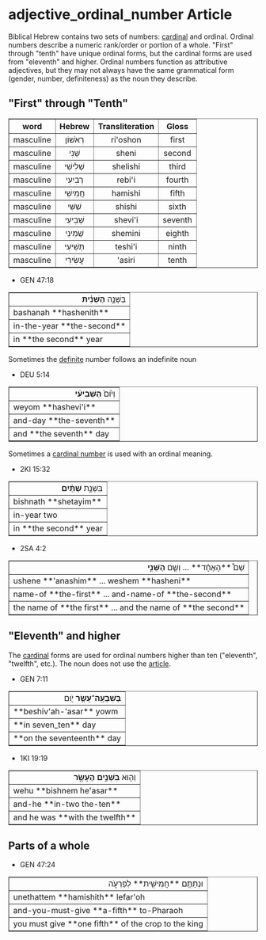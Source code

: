 # adjective_ordinal_number Article
Biblical Hebrew contains two sets of numbers: [cardinal](https://git.door43.org/Door43/en-uhg/src/master/content/adjective_cardinal_number/02.md) and ordinal. Ordinal numbers describe a numeric rank/order or portion of a whole. "First" through "tenth" have unique ordinal forms, but the cardinal forms are used from "eleventh" and higher.  Ordinal numbers function as attributive adjectives, but they may not always have the same grammatical form (gender, number, definiteness) as the noun they describe.

## "First" through "Tenth"  

<table border="1" class="docutils">
<tr class="row-odd"><th>word</th><th>Hebrew</th><th>Transliteration</th><th>Gloss</th>
</tr>
<tr class="row-even" align="center"><td>masculine</td><td>רִאֹשׁוֹן</td><td>ri'oshon</td><td>first</td>
</tr>
<tr class="row-odd" align="center"><td>masculine</td><td>שֵׁנִי</td><td>sheni</td><td>second</td>
</tr>
<tr class="row-even" align="center"><td>masculine</td><td>שְׁלִישִׁי</td><td>shelishi</td><td>third</td>
</tr>
<tr class="row-odd" align="center"><td>masculine</td><td>רְבִיעִי</td><td>rebi'i</td><td>fourth</td>
</tr>
<tr class="row-even" align="center"><td>masculine</td><td>חֲמִישִׁי</td><td>hamishi</td><td>fifth</td>
</tr>
<tr class="row-odd" align="center"><td>masculine</td><td>שִׁשִּׁי</td><td>shishi</td><td>sixth</td>
</tr>
<tr class="row-even" align="center"><td>masculine</td><td>שְׁבִיעִי</td><td>shevi'i</td><td>seventh</td>
</tr>
<tr class="row-odd" align="center"><td>masculine</td><td>שְׁמִינִי</td><td>shemini</td><td>eighth</td>
</tr>
<tr class="row-even" align="center"><td>masculine</td><td>תְּשִׁיעִי</td><td>teshi'i</td><td>ninth</td>
</tr>
<tr class="row-odd" align="center"><td>masculine</td><td>עֲשִׂירִי</td><td>'asiri</td><td>tenth</td>
</tr>
</tbody>
</table>

* GEN 47:18
<table border="1" class="docutils">
<colgroup>
<col width="100%" />
</colgroup>
<tbody valign="top">
<tr class="row-odd" align="right"><td>בַּשָּׁנָ֣ה <b>הַשֵּׁנִ֗ית</b></td>
</tr>
<tr class="row-even"><td>bashanah **hashenith**</td>
</tr>
<tr class="row-odd"><td>in-the-year **the-second**</td>
</tr>
<tr class="row-even"><td>in **the second** year</td>
</tr>
</tbody>
</table>

Sometimes the [definite](https://git.door43.org/Door43/en-uhg/src/master/content/state_determined/02.md) number follows an indefinite noun

* DEU 5:14 
<table border="1" class="docutils">
<colgroup>
<col width="100%" />
</colgroup>
<tbody valign="top">
<tr class="row-odd" align="right"><td>וְי֙וֹם֙ <b>הַשְּׁבִיעִ֔י</b></td>
</tr>
<tr class="row-even"><td>weyom **hashevi'i**</td>
</tr>
<tr class="row-odd"><td>and-day **the-seventh**</td>
</tr>
<tr class="row-even"><td>and **the seventh** day</td>
</tr>
</tbody>
</table>

Sometimes a [cardinal number](https://git.door43.org/Door43/en-uhg/src/master/content/adjective_cardinal_number/02.md) is used with an ordinal meaning.

* 2KI 15:32
<table border="1" class="docutils">
<colgroup>
<col width="100%" />
</colgroup>
<tbody valign="top">
<tr class="row-odd" align="right"><td>בִּשְׁנַ֣ת <b>שְׁתַּ֔יִם</b></td>
</tr>
<tr class="row-even"><td>bishnath **shetayim**</td>
</tr>
<tr class="row-odd"><td>in-year two</td>
</tr>
<tr class="row-even"><td>in **the second** year</td>
</tr>
</tbody>
</table>

* 2SA 4:2
<table border="1" class="docutils">
<colgroup>
<col width="100%" />
</colgroup>
<tbody valign="top">
<tr class="row-odd" align="right"><td>שֵׁם֩ **הָאֶחָ֨ד** ... וְשֵׁ֧ם   <b>הַשֵּׁנִ֣י</b></td>
</tr>
<tr class="row-even"><td>ushene **'anashim** ... weshem **hasheni**</td>
</tr>
<tr class="row-odd"><td>name-of **the-first** ... and-name-of **the-second**</td>
</tr>
<tr class="row-even"><td>the name of **the first** ... and the name of **the second**</td>
</tr>
</tbody>
</table>

## "Eleventh" and higher
The [cardinal](https://git.door43.org/Door43/en-uhg/src/master/content/adjective_cardinal_number/02.md) forms are used for ordinal numbers higher than ten ("eleventh", "twelfth", etc.).  The noun does not use the [article](https://git.door43.org/Door43/en-uhg/src/master/content/preposition_definite_article/02.md).

* GEN 7:11 
<table border="1" class="docutils">
<colgroup>
<col width="100%" />
</colgroup>
<tbody valign="top">
<tr class="row-odd" align="right"><td><b>בְּשִׁבְעָֽה־עָשָׂ֥ר</b> יֹ֖ום</td>
</tr>
<tr class="row-even"><td>**beshiv'ah-'asar** yowm</td>
</tr>
<tr class="row-odd"><td>**in seven_ten** day</td>
</tr>
<tr class="row-even"><td>**on the seventeenth** day</td>
</tr>
</tbody>
</table>

* 1KI 19:19
<table border="1" class="docutils">
<colgroup>
<col width="100%" />
</colgroup>
<tbody valign="top">
<tr class="row-odd" align="right"><td>וְה֖וּא <b>בִּשְׁנֵ֣ים הֶעָשָׂ֑ר</b></td>
</tr>
<tr class="row-even"><td>wehu **bishnem he'asar**</td>
</tr>
<tr class="row-odd"><td>and-he **in-two the-ten**</td>
</tr>
<tr class="row-even"><td>and he was **with the twelfth**</td>
</tr>
</tbody>
</table>

## Parts of a whole 

* GEN 47:24 
<table border="1" class="docutils">
<colgroup>
<col width="100%" />
</colgroup>
<tbody valign="top">
<tr class="row-odd" align="right"><td>וּנְתַתֶּ֥ם **חֲמִישִׁ֖ית** לְפַרְעֹ֑ה</td>
</tr>
<tr class="row-even"><td>unethattem **hamishith** lefar'oh</td>
</tr>
<tr class="row-odd"><td>and-you-must-give **a-fifth** to-Pharaoh</td>
</tr>
<tr class="row-even"><td>you must give **one fifth** of the crop to the king</td>
</tr>
</tbody>
</table>